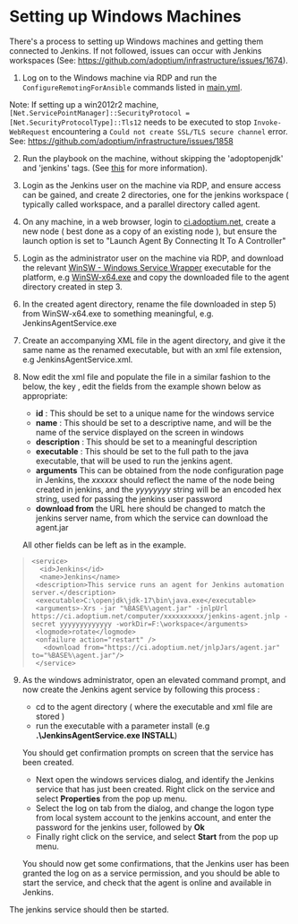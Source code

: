 # Setting up Windows Machines

There's a process to setting up Windows machines and getting them connected to Jenkins. If not followed, issues can occur with Jenkins workspaces (See: https://github.com/adoptium/infrastructure/issues/1674).

1) Log on to the Windows machine via RDP and run the `ConfigureRemotingForAnsible` commands listed in [main.yml](https://github.com/adoptium/infrastructure/blob/master/ansible/playbooks/AdoptOpenJDK_Windows_Playbook/main.yml).

Note: If setting up a win2012r2 machine, `[Net.ServicePointManager]::SecurityProtocol = [Net.SecurityProtocolType]::Tls12` needs to be executed to stop `Invoke-WebRequest` encountering a `Could not create SSL/TLS secure channel` error. See: https://github.com/adoptium/infrastructure/issues/1858

2) Run the playbook on the machine, without skipping the 'adoptopenjdk' and 'jenkins' tags. (See [this](https://github.com/adoptium/infrastructure/blob/master/ansible/README.md) for more information).

3) Login as the Jenkins user on the machine via RDP, and ensure access can be gained, and create 2 directories, one for the jenkins workspace ( typically called workspace, and a parallel directory called agent.

4) On any machine, in a web browser, login to [ci.adoptium.net](https://ci.adoptium.net/), create a new node ( best done as a copy of an existing node ), but ensure the launch option is set to "Launch Agent By Connecting It To A Controller"

5) Login as the administrator user on the machine via RDP, and download the relevant [WinSW - Windows Service Wrapper](https://github.com/winsw/winsw/releases/) executable for the platform, e.g [WinSW-x64.exe](https://github.com/winsw/winsw/releases/download/v2.12.0/WinSW-x64.exe)  and copy the downloaded file to the agent directory created in step 3.

6) In the created agent directory, rename the file downloaded in step 5) from WinSW-x64.exe to something meaningful, e.g. JenkinsAgentService.exe

7) Create an accompanying XML file in the agent directory, and give it the same name as the renamed executable, but with an xml file extension, e.g JenkinsAgentService.xml.

8) Now edit the xml file and populate the file in a similar fashion to the below, the key , edit the fields from the example shown below as appropriate:
   - **id** :  This should be set to a unique name for the windows service
   - **name** : This should be set to a descriptive name, and will be the name of the service displayed on the screen in windows
   - **description** : This should be set to a meaningful description
   - **executable** : This should be set to the full path to the  java executable, that will be used to run the jenkins agent.
   - **arguments** This can be obtained from the node configuration page in Jenkins, the *xxxxxx* should reflect the name of the node being created in jenkins, and the *yyyyyyyy* string will be an encoded hex string, used for passing the jenkins user password
   - **download from** the URL here should be changed to match the jenkins server name, from which the service can download the agent.jar

	All other fields can be left as in the example.

>     <service>
>       <id>Jenkins</id>
>       <name>Jenkins</name>
>      <description>This service runs an agent for Jenkins automation server.</description>
>      <executable>C:\openjdk\jdk-17\bin\java.exe</executable>
>      <arguments>-Xrs -jar "%BASE%\agent.jar" -jnlpUrl https://ci.adoptium.net/computer/xxxxxxxxxx/jenkins-agent.jnlp -secret yyyyyyyyyyyyy -workDir=F:\workspace</arguments>
>      <logmode>rotate</logmode>
>      <onfailure action="restart" />
>        <download from="https://ci.adoptium.net/jnlpJars/agent.jar" to="%BASE%\agent.jar"/>
>      </service>

9)  As the windows administrator, open an elevated command prompt, and now create the Jenkins agent service by following this process :

	 - cd to the agent directory ( where the executable and xml file are stored )
	 - run the executable with a parameter install (e.g **.\JenkinsAgentService.exe INSTALL**)
 
	 You should get confirmation prompts on screen that the service has been created.
	 
	- Next open the windows services dialog, and identify the Jenkins service that has just been created. Right click on the service and select **Properties** from the pop up menu.
	- Select the log on tab from the dialog, and change the logon type from local system account to the jenkins account, and enter the password for the jenkins user, followed by **Ok**
	- Finally right click on the service, and select **Start** from the pop up menu.
	
	You should now get some confirmations, that the Jenkins user has been granted the log on as a service permission, and you should be able to start the service, and check that the agent is online and available in Jenkins.
	
The jenkins service should then be started.

